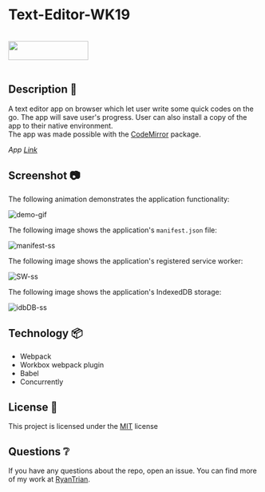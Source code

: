 # Text-Editor-WK19

<br>
<img width=160, height=38 src="https://img.shields.io/badge/license-MIT-important">
<br>
<br>

## Description 📃

A text editor app on browser which let user write some quick codes on the go. The app will save user's progress. User can also install a copy of the app to their native environment.  
The app was made possible with the [CodeMirror](https://codemirror.net/) package.  

*App [Link](https://jate19.herokuapp.com/)*

## Screenshot 📷

The following animation demonstrates the application functionality:

![demo-gif](https://user-images.githubusercontent.com/82792300/214422213-8f5d2d4b-60a5-451a-930d-a4cfb94ea879.gif)

The following image shows the application's `manifest.json` file:

![manifest-ss](https://user-images.githubusercontent.com/82792300/214422196-b7a6822a-9370-4d56-9754-fa3c62997f3c.png)

The following image shows the application's registered service worker:

![SW-ss](https://user-images.githubusercontent.com/82792300/214422248-598b765b-71e1-45b7-a958-337dfd124114.png)

The following image shows the application's IndexedDB storage:

![idbDB-ss](https://user-images.githubusercontent.com/82792300/214422241-79dc8e73-e355-4fcc-894c-a2deb79d2786.png)

## Technology 📦

- Webpack
- Workbox webpack plugin
- Babel
- Concurrently
  
## License 🔑

This project is licensed under the [MIT](LICENSE) license

## Questions ❔

If you have any questions about the repo, open an issue. 
You can find more of my work at [RyanTrian](https://github.com/RyanTrian).